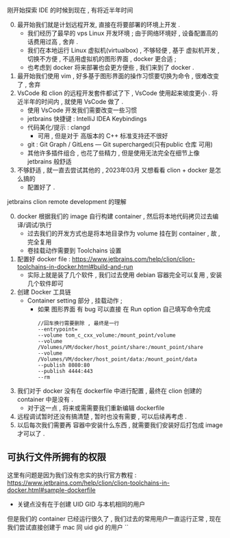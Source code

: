刚开始探索 IDE 的时候到现在 , 有将近半年时间

0. 最开始我们就是计划远程开发, 直接在将要部署的环境上开发 . 
   - 我们经历了最早的 vps Linux 开发环境 ; 由于网络环境好 , 设备配置高的话费用过高 , 舍弃 . 
   - 我们在本地运行 Linux 虚拟机(virtualbox) , 不够轻便 , 基于 虚拟机开发 , 切换不方便 , 不适用虚拟机的图形界面 , docker 更合适 ; 
   - 也考虑到 docker 将来部署也会更方便些 , 我们来到了 docker .
1. 最开始我们使用 vim , 好多基于图形界面的操作习惯要切换为命令 , 很难改变了 , 舍弃
2. VsCode 和 clion 的远程开发套件都试了下 , VsCode 使用起来坡度更小 . 将近半年的时间内 , 就使用 VsCode 做了 . 
   - 使用 VsCode 开发我们需要改变一些习惯
   - jetbrains 快捷键 : IntelliJ IDEA Keybindings
   - 代码美化/提示 : clangd
      - 可用 , 但是对于 高版本的 C++ 标准支持还不很好
   - git : Git Graph / GitLens — Git supercharged(只有public 仓库 可用)
   - 其他许多插件组合 , 也花了些精力 , 但是使用无法完全在细节上像 jetbrains 般舒适
3. 不够舒适 , 就一直去尝试其他的 , 2023年03月 又想看看 clion + docker 是怎么搞的
   - 配置好了 . 


jetbrains clion remote development 的理解

0. docker 根据我们的 image 自行构建 container , 然后将本地代码拷贝过去编译/调试/执行
   - 过去我们的开发方式也是将本地目录作为 volume 挂在到 container , 故 , 完全复用
   - 卷挂载动作需要到 Toolchains 设置
1. 配置好 docker file : https://www.jetbrains.com/help/clion/clion-toolchains-in-docker.html#build-and-run
   - 实际上就是装了几个软件 , 我们过去使用 debian 容器完全可以复用 , 安装几个软件即可
2. 创建 Docker 工具链
   - Container setting 部分 , 挂载动作 ; 
      - 如果 图形界面 有 bug 可以直接 在 Run option 自己填写命令完成
        ```
        //回车换行需要删除 , 最终是一行
        --entrypoint=  
        --volume tom_c_cxx_volume:/mount_point/volume  
        --volume /Volumes/VM/docker/host_point/share:/mount_point/share  
        --volume /Volumes/VM/docker/host_point/data:/mount_point/data  
        --publish 8080:80
        --publish 4444:443
        --rm
        ```
3. 我们对于 docker 没有在 dockerfile 中进行配置 , 最终在 clion 创建的 container 中是没有 . 
   - 对于这一点 , 将来或需需要我们重新编辑 dockerfile 
4. 远程调试暂时还没有搞清楚 , 暂时也没有需要 , 可以后续再考虑 . 
5. 以后每次我们需要再 容器中安装什么东西 , 就需要我们安装好后打包成 image 才可以了 . 

## 可执行文件所拥有的权限

这里有问题是因为我们没有忠实的执行官方教程 : https://www.jetbrains.com/help/clion/clion-toolchains-in-docker.html#sample-dockerfile
- 关键点没有在于创建 UID GID 与本机相同的用户

但是我们的 container 已经运行很久了 , 我们过去的常用用户一直运行正常 , 现在我们尝试直接创建于 mac 同 uid gid 的用户
``


